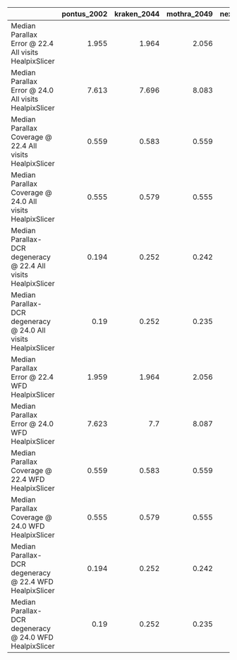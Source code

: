 |                                                                |   pontus_2002 |   kraken_2044 |   mothra_2049 |   nexus_2097 |
|:---------------------------------------------------------------|--------------:|--------------:|--------------:|-------------:|
| Median Parallax Error @ 22.4 All visits HealpixSlicer          |         1.955 |         1.964 |         2.056 |        2.019 |
| Median Parallax Error @ 24.0 All visits HealpixSlicer          |         7.613 |         7.696 |         8.083 |        7.934 |
| Median Parallax Coverage @ 22.4 All visits HealpixSlicer       |         0.559 |         0.583 |         0.559 |        0.574 |
| Median Parallax Coverage @ 24.0 All visits HealpixSlicer       |         0.555 |         0.579 |         0.555 |        0.57  |
| Median Parallax-DCR degeneracy @ 22.4 All visits HealpixSlicer |         0.194 |         0.252 |         0.242 |        0.308 |
| Median Parallax-DCR degeneracy @ 24.0 All visits HealpixSlicer |         0.19  |         0.252 |         0.235 |        0.306 |
| Median Parallax Error @ 22.4 WFD HealpixSlicer                 |         1.959 |         1.964 |         2.056 |        2.019 |
| Median Parallax Error @ 24.0 WFD HealpixSlicer                 |         7.623 |         7.7   |         8.087 |        7.937 |
| Median Parallax Coverage @ 22.4 WFD HealpixSlicer              |         0.559 |         0.583 |         0.559 |        0.574 |
| Median Parallax Coverage @ 24.0 WFD HealpixSlicer              |         0.555 |         0.579 |         0.555 |        0.57  |
| Median Parallax-DCR degeneracy @ 22.4 WFD HealpixSlicer        |         0.194 |         0.252 |         0.242 |        0.308 |
| Median Parallax-DCR degeneracy @ 24.0 WFD HealpixSlicer        |         0.19  |         0.252 |         0.235 |        0.306 |

